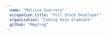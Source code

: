 ```yaml
---
  name: "Melissa Guerrero"
  occupation_title: "Full Stack Developer"
  organization: "Coding Dojo Graduate"
  github: "Mmgfrog"
---
```

